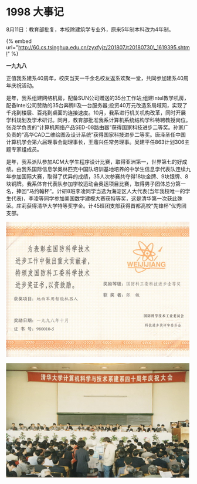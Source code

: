 # 1998 大事记

8月11日：教育部批复，本校除建筑学专业外，原来5年制本科改为4年制。

{% embed url="http://60.cs.tsinghua.edu.cn/zyxfyjz/201807/t20180730\_1619395.shtml" %}

**一九九八**

正值我系建系40周年，校庆当天一千余名校友返系欢聚一堂，共同参加建系40周年庆祝活动。

是年，我系组建网络机房，配备SUN公司赠送的35台工作站;组建Intel教学机房，配备Intel公司赞助的35台奔腾II及一台服务器;投资40万元改造系局域网，实现了千兆到楼层、百兆到桌面的连接速度。10月，我系进行机关机构改革，同时开展学科规划及学术研讨。同月，教育部批准我系计算机系统结构学科特聘教授岗位。张尧学负责的“计算机网络产品SED-08路由器”获得国家科技进步二等奖。孙家广负责的“高华CAD二维绘图及设计系统”获得国家科技进步二等奖。唐泽圣任中国计算机学会第六届理事会副理事长，王鼎兴任常务理事。吴建平任863计划306主题专家组成员。

是年，我系派队参加ACM大学生程序设计比赛，取得亚洲第一，世界第七的好成绩。由我系国际信息学奥林匹克中国队培训基地培养的中学生信息学代表队连续九年参加国际大赛，取得了优异的成绩，35人次参赛共夺得18块金牌、9块银牌、8块铜牌。我系体育代表队参加学校运动会奥运项目比赛，取得男子团体总分第一名，捧回“马约翰杯”。计研8班李凌同学当选为海淀区人大代表\(当年我校唯一的学生代表\)，李凌等同学参加美国数学建模大赛获特等奖，这是清华第一次获此殊荣。庄莉获得清华大学特等奖学金。计45班团支部获得首都高校“先锋杯”优秀团支部。

![&#x5F20;&#x94B9;&#x8D1F;&#x8D23;&#x7684;&#x201C;&#x5730;&#x9762;&#x519B;&#x7528;&#x667A;&#x80FD;&#x673A;&#x5668;&#x4EBA;&#x201D;&#x83B7;1998&#x5E74;&#x5EA6;&#x56FD;&#x9632;&#x79D1;&#x5DE5;&#x59D4;&#x79D1;&#x6280;&#x8FDB;&#x6B65;&#x4E00;&#x7B49;&#x5956;](../.gitbook/assets/image.png)

![&#x5EFA;&#x7CFB;40&#x5468;&#x5E74;&#x5E86;&#x795D;&#x5927;&#x4F1A;](../.gitbook/assets/image%20%285%29.png)



